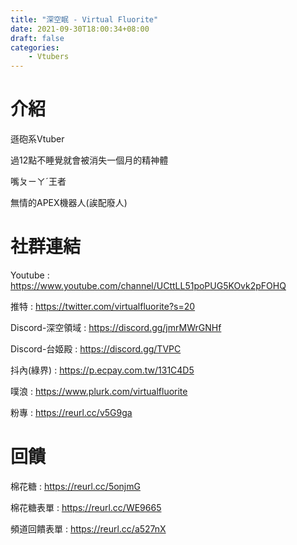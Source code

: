 ```yaml
---
title: "深空眠 - Virtual Fluorite"
date: 2021-09-30T18:00:34+08:00
draft: false
categories:
    - Vtubers
---
```

# 介紹

遜砲系Vtuber

過12點不睡覺就會被消失一個月的精神體

嘴ㄆㄧㄚˊ王者

無情的APEX機器人(誒配廢人)

# 社群連結

Youtube : https://www.youtube.com/channel/UCttLL51poPUG5KOvk2pFOHQ

推特 : 
https://twitter.com/virtualfluorite?s=20

Discord-深空領域 : 
https://discord.gg/jmrMWrGNHf

Discord-台姬殿 : 
https://discord.gg/TVPC

抖內(綠界) : 
https://p.ecpay.com.tw/131C4D5

噗浪 : 
https://www.plurk.com/virtualfluorite

粉專 : https://reurl.cc/v5G9ga

# 回饋

棉花糖 : https://reurl.cc/5onjmG 

棉花糖表單 : https://reurl.cc/WE9665 

頻道回饋表單 : https://reurl.cc/a527nX